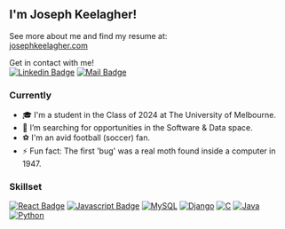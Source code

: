 ## I'm Joseph Keelagher!

See more about me and find my resume at: \
[josephkeelagher.com](https://josephkeelagher.com) 

Get in contact with me! \
[![Linkedin Badge](https://img.shields.io/badge/LinkedIn-0077B5?style=for-the-badge&logo=linkedin&logoColor=white)](https://www.linkedin.com/in/josephkeelagher/) [![Mail Badge](https://img.shields.io/badge/Gmail-D14836?style=for-the-badge&logo=gmail&logoColor=white)](mailto:KeelagherJ@gmail.com)

### Currently

- 🎓 I'm a student in the Class of 2024 at The University of Melbourne.
- 🤔 I’m searching for opportunities in the Software & Data space.
- ⚽ I'm an avid football (soccer) fan.
- ⚡ Fun fact: The first 'bug' was a real moth found inside a computer in 1947.

### Skillset

[![React Badge](https://img.shields.io/badge/-React-61DBFB?style=for-the-badge&labelColor=black&logo=react&logoColor=61DBFB)](#) [![Javascript Badge](https://img.shields.io/badge/-Javascript-F0DB4F?style=for-the-badge&labelColor=black&logo=javascript&logoColor=F0DB4F)](#)  [![MySQL](https://img.shields.io/badge/mysql-4479A1.svg?style=for-the-badge&logo=mysql&logoColor=white)](#) [![Django](https://img.shields.io/badge/django-%23092E20.svg?style=for-the-badge&logo=django&logoColor=white)](#) 
[![C](https://img.shields.io/badge/c-%2300599C.svg?style=for-the-badge&logo=c&logoColor=white)](#) [![Java](https://img.shields.io/badge/java-%23ED8B00.svg?style=for-the-badge&logo=openjdk&logoColor=white)](#) [![Python](https://img.shields.io/badge/python-3670A0?style=for-the-badge&logo=python&logoColor=ffdd54)](#)

